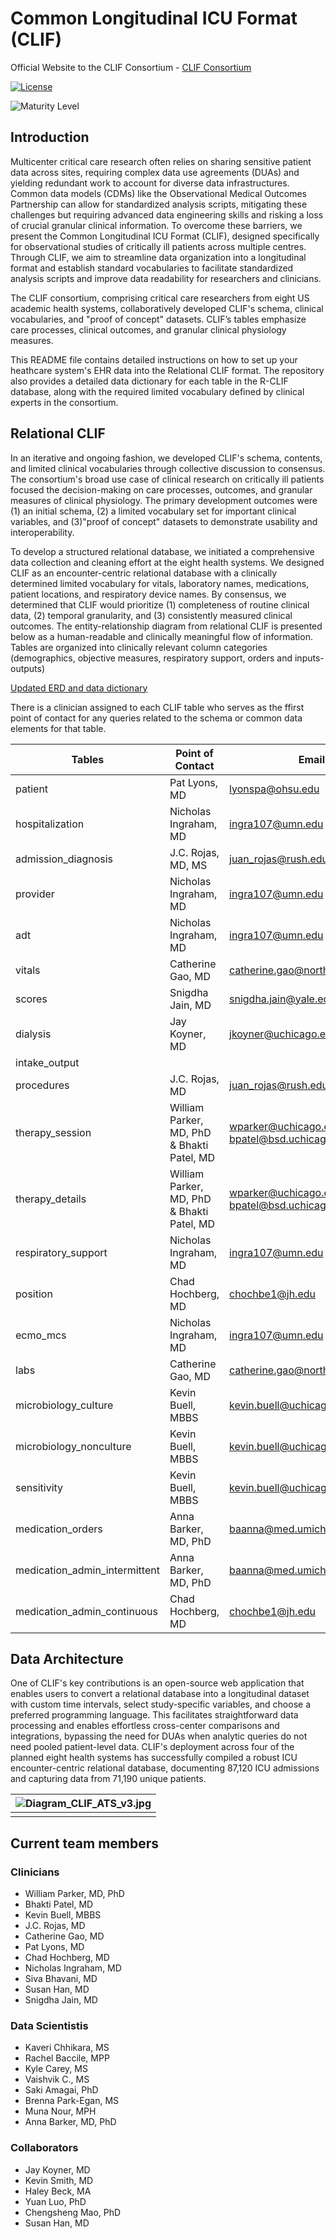 # Common Longitudinal ICU Format (CLIF)

Official Website to the CLIF Consortium - [CLIF Consortium](https://kaveric.github.io/clif-consortium/about.html)

[![License](https://img.shields.io/badge/license-Apache%202.0-blue.svg)](https://opensource.org/licenses/Apache-2.0)

![Maturity Level](https://img.shields.io/badge/maturity-Beta-yellow)


## Introduction
Multicenter critical care research often relies on sharing sensitive patient data across sites, requiring complex data use agreements (DUAs) and yielding redundant work to account for diverse data infrastructures. Common data models (CDMs) like the Observational Medical Outcomes Partnership can allow for standardized analysis scripts, mitigating these challenges but requiring advanced data engineering skills and risking a loss of crucial granular clinical information. To overcome these barriers, we present the Common Longitudinal ICU Format (CLIF), designed specifically for observational studies of critically ill patients across multiple centres. Through CLIF, we aim to streamline data organization into a longitudinal format and establish standard vocabularies to facilitate standardized analysis scripts and improve data readability for researchers and clinicians.

The CLIF consortium, comprising critical care researchers from eight US academic health systems, collaboratively developed CLIF's schema, clinical vocabularies, and "proof of concept" datasets. CLIF’s tables emphasize care processes, clinical outcomes, and granular clinical physiology measures.

This README file contains detailed instructions on how to set up your heathcare system's EHR data into the Relational CLIF format. The repository also provides a detailed data dictionary for each table in the R-CLIF database, along with the required limited vocabulary defined by clinical experts in the consortium. 

## Relational CLIF

In an iterative and ongoing fashion, we developed CLIF's schema, contents, and limited clinical vocabularies through collective discussion to consensus. The consortium's broad use case of clinical research on critically ill patients focused the decision-making on care processes, outcomes, and granular measures of clinical physiology. The primary development outcomes were (1) an initial schema, (2) a limited vocabulary set for important clinical variables, and (3)"proof of concept" datasets to demonstrate usability and interoperability.

To develop a structured relational database, we initiated a comprehensive data collection and cleaning effort at the eight health systems. We designed CLIF as an encounter-centric relational database with a clinically determined limited vocabulary for vitals, laboratory names, medications, patient locations, and respiratory device names. By consensus, we determined that CLIF would prioritize (1) completeness of routine clinical data, (2) temporal granularity, and (3) consistently measured clinical outcomes. The entity-relationship diagram from relational CLIF is presented below as a human-readable and clinically meaningful flow of information. Tables are organized into clinically relevant column categories (demographics, objective measures, respiratory support, orders and inputs-outputs)

[Updated ERD and data dictionary](https://clif-consortium.github.io/website/data-dictionary.html) 

There is a clinician assigned to each CLIF table who serves as the ffirst point of contact for any queries related to the schema or common data elements for that table.

| Tables                      | Point of Contact                               | Email                                      | GitHub Username      |
|-----------------------------|------------------------------------------------|--------------------------------------------|-----------------------|
| patient                      | Pat Lyons, MD                                  | lyonspa@ohsu.edu                          | plyons                |
| hospitalization              | Nicholas Ingraham, MD                         | ingra107@umn.edu                           | ingra107              |
| admission_diagnosis          | J.C. Rojas, MD, MS                            | juan_rojas@rush.edu                        |                       |
| provider                     | Nicholas Ingraham, MD                         | ingra107@umn.edu                           | ingra107              |
| adt                          | Nicholas Ingraham, MD                         | ingra107@umn.edu                           | ingra107              |
| vitals                       | Catherine Gao, MD                             | catherine.gao@northwestern.edu             | cloverbunny           |
| scores                       | Snigdha Jain, MD                              | snigdha.jain@yale.edu                      | snigdhajainyale       |
| dialysis                     | Jay Koyner, MD                                | jkoyner@uchicago.edu                       |                       |
| intake_output                |                                               |                                            |                       |
| procedures                   | J.C. Rojas, MD                                | juan_rojas@rush.edu                        |                       |
| therapy_session              | William Parker, MD, PhD & Bhakti Patel, MD    | wparker@uchicago.edu; bpatel@bsd.uchicago.edu | 08wparker          |
| therapy_details              | William Parker, MD, PhD & Bhakti Patel, MD    | wparker@uchicago.edu; bpatel@bsd.uchicago.edu | 08wparker          |
| respiratory_support          | Nicholas Ingraham, MD                         | ingra107@umn.edu                          | ingra107              |
| position                     | Chad Hochberg, MD                             | chochbe1@jh.edu                           | chochbe1              |
| ecmo_mcs                     | Nicholas Ingraham, MD                         | ingra107@umn.edu                          | ingra107              |
| labs                         | Catherine Gao, MD                             | catherine.gao@northwestern.edu             | cloverbunny           |
| microbiology_culture         | Kevin Buell, MBBS                             | kevin.buell@uchicagomedicine.org          |                       |
| microbiology_nonculture      | Kevin Buell, MBBS                             | kevin.buell@uchicagomedicine.org          |                       |
| sensitivity                  | Kevin Buell, MBBS                             | kevin.buell@uchicagomedicine.org          |                       |
| medication_orders            | Anna Barker, MD, PhD                          | baanna@med.umich.edu                      | baanna23              |
| medication_admin_intermittent| Anna Barker, MD, PhD                          | baanna@med.umich.edu                      | baanna23              |
| medication_admin_continuous  | Chad Hochberg, MD                             | chochbe1@jh.edu                           | chochbe1              |


## Data Architecture 

One of CLIF's key contributions is an open-source web application that enables users to convert a relational database into a longitudinal dataset with custom time intervals, select study-specific variables, and choose a preferred programming language. This facilitates straightforward data processing and enables effortless cross-center comparisons and integrations, bypassing the need for DUAs when analytic queries do not need pooled patient-level data. CLIF's deployment across four of the planned eight health systems has successfully compiled a robust ICU encounter-centric relational database, documenting 87,120 ICU admissions and capturing data from 71,190 unique patients.

| ![Diagram_CLIF_ATS_v3.jpg](/images/Diagram_CLIF_ATS_v3.jpg) | 
|:--:| 
||


## Current team members 

### Clinicians 
 * William Parker, MD, PhD 
 * Bhakti Patel, MD 
 * Kevin Buell, MBBS
 * J.C. Rojas, MD
 * Catherine Gao, MD
 * Pat Lyons, MD
 * Chad Hochberg, MD
 * Nicholas Ingraham, MD 
 * Siva Bhavani, MD
 * Susan Han, MD
 * Snigdha Jain, MD

### Data Scientistis 
 * Kaveri Chhikara, MS
 * Rachel Baccile, MPP
 * Kyle Carey, MS
 * Vaishvik C., MS
 * Saki Amagai, PhD
 * Brenna Park-Egan, MS
 * Muna Nour, MPH
 * Anna Barker, MD, PhD

### Collaborators 
 * Jay Koyner, MD
 * Kevin Smith, MD
 * Haley Beck, MA
 * Yuan Luo, PhD
 * Chengsheng Mao, PhD
 * Susan Han, MD




